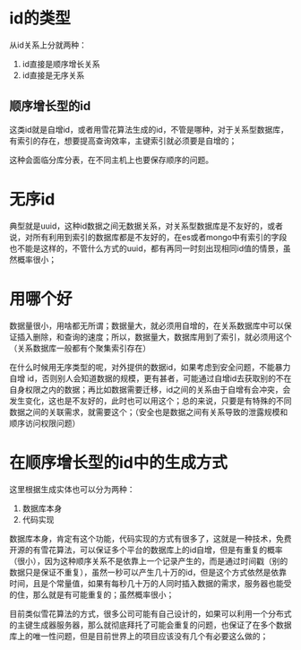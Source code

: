 # id的类型

从id关系上分就两种：

1. id直接是顺序增长关系
2. id直接是无序关系

## 顺序增长型的id

这类id就是自增id，或者用雪花算法生成的id，不管是哪种，对于关系型数据库，有索引的存在，想要提高查询效率，主键索引就必须要是自增的；

这种会面临分库分表，在不同主机上也要保存顺序的问题。

# 无序id

典型就是uuid，这种id数据之间无数据关系，对关系型数据库是不友好的，或者说，对所有利用到索引的数据库都是不友好的，在es或者mongo中有索引的字段也不能是这样的，不管什么方式的uuid，都有再同一时刻出现相同id值的情景，虽然概率很小；

# 用哪个好

数据量很小，用啥都无所谓；数据量大，就必须用自增的，在关系数据库中可以保证插入删除，和查询的速度；所以，数据量大，数据库用到了索引，就必须用这个（关系数据库一般都有个聚集索引存在）

在什么时候用无序类型的呢，对外提供的数据id，如果考虑到安全问题，不能暴力自增 id，否则别人会知道数据的规模，更有甚者，可能通过自增id去获取别的不在自身权限之内的数据；再比如数据需要迁移，id之间的关系由于自增有会冲突，会发生变化，这也是不友好的，此时也可以用这个；总的来说，只要是有特殊的不同数据之间的关联需求，就需要这个；（安全也是数据之间有关系导致的泄露规模和顺序访问权限问题）



# 在顺序增长型的id中的生成方式

这里根据生成实体也可以分为两种：

1. 数据库本身
2. 代码实现

数据库本身，肯定有这个功能，代码实现的方式有很多了，这就是一种技术，免费开源的有雪花算法，可以保证多个平台的数据库上的id自增，但是有重复的概率（很小），因为这种顺序关系不是依靠上一个记录产生的，而是通过时间戳（别的数据只是保证不重复），虽然一秒可以产生几十万的id，但是这个方式依然是依靠时间，且是个常量值，如果有每秒几十万的人同时插入数据的需求，服务器也能受的住，那么就是有可能重复的；虽然概率很小；

目前类似雪花算法的方式，很多公司可能有自己设计的，如果可以利用一个分布式的主键生成器服务器，那么就彻底拜托了可能会重复的问题，也保证了在多个数据库上的唯一性问题，但是目前世界上的项目应该没有几个有必要这么做的；

